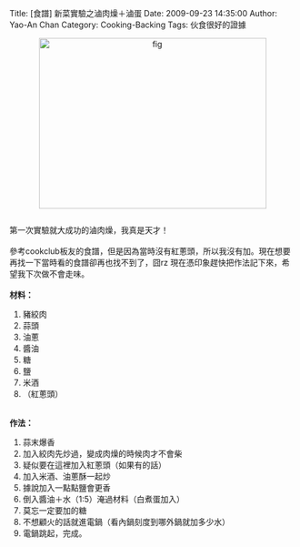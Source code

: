 Title: [食譜] 新菜實驗之滷肉燥＋滷蛋
Date: 2009-09-23 14:35:00
Author: Yao-An Chan
Category: Cooking-Backing
Tags: 伙食很好的證據


<div class='post'>
<a onblur="try {parent.deselectBloggerImageGracefully();} catch(e) {}" href="http://1.bp.blogspot.com/_mvtDPM7iODU/SrqVSevbFJI/AAAAAAAAE1A/7TYCst_0QiU/s1600-h/DSC00427.JPG"><img style="margin: 0px auto 10px; display: block; text-align: center; cursor: pointer; width: 400px; height: 300px;" src="http://1.bp.blogspot.com/_mvtDPM7iODU/SrqVSevbFJI/AAAAAAAAE1A/7TYCst_0QiU/s400/DSC00427.JPG" alt="fig" id="BLOGGER_PHOTO_ID_5384780449197003922" border="0" /></a><br />第一次實驗就大成功的滷肉燥，我真是天才！<br /><br />參考cookclub板友的食譜，但是因為當時沒有紅蔥頭，所以我沒有加。現在想要再找一下當時看的食譜卻再也找不到了，囧rz 現在憑印象趕快把作法記下來，希望我下次做不會走味。<br /><br /><span style="font-weight: bold;">材料：</span><br /><ol><li>豬絞肉</li><li>蒜頭</li><li>油蔥</li><li>醬油</li><li>糖</li><li>鹽<br /></li><li>米酒</li><li>（紅蔥頭）<br /></li></ol><br /><span style="font-weight: bold;">作法：<br /></span><ol><li>蒜末爆香<br /></li><li>加入絞肉先炒過，變成肉燥的時候肉才不會柴</li><li>疑似要在這裡加入紅蔥頭（如果有的話）</li><li>加入米酒、油蔥酥一起炒</li><li>據說加入一點點鹽會更香<br /></li><li>倒入醬油＋水（1:5）淹過材料（白煮蛋加入）</li><li>莫忘一定要加的糖</li><li>不想顧火的話就進電鍋（看內鍋刻度到哪外鍋就加多少水）</li><li>電鍋跳起，完成。<br /></li></ol></div>

